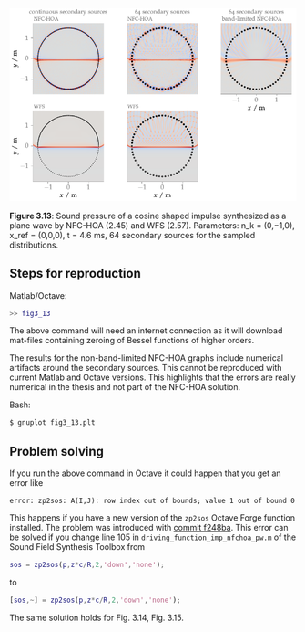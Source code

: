 ![Fig 3.13](fig3_13.png)

**Figure 3.13**: Sound pressure of a cosine shaped impulse synthesized as a
plane wave by NFC-HOA (2.45) and WFS (2.57). Parameters: n_k = (0,−1,0),
x_ref = (0,0,0), t = 4.6 ms, 64 secondary sources for the sampled distributions.

## Steps for reproduction

Matlab/Octave:
```Matlab
>> fig3_13
```
The above command will need an internet connection as it will download mat-files
containing zeroing of Bessel functions of higher orders.

The results for the non-band-limited NFC-HOA graphs include numerical artifacts
around the secondary sources. This cannot be reproduced with current Matlab and
Octave versions. This highlights that the errors are really numerical in the
thesis and not part of the NFC-HOA solution.

Bash:
```Bash
$ gnuplot fig3_13.plt
```

## Problem solving

If you run the above command in Octave it could happen that you get an error
like
```
error: zp2sos: A(I,J): row index out of bounds; value 1 out of bound 0
```
This happens if you have a new version of the `zp2sos` Octave Forge function
installed. The problem was introduced with [commit
f248ba](http://sourceforge.net/p/octave/signal/ci/f248ba3244150e69e576d898161d8a0a8892b7c3/).
This error can be solved if you change line 105 in
`driving_function_imp_nfchoa_pw.m` of the Sound Field Synthesis Toolbox from
```Matlab
sos = zp2sos(p,z*c/R,2,'down','none');
```
to
```Matlab
[sos,~] = zp2sos(p,z*c/R,2,'down','none');
```
The same solution holds for Fig. 3.14, Fig. 3.15.
